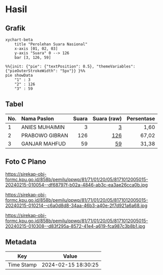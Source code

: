 # Hasil

## Grafik

```mermaid
xychart-beta
    title "Perolehan Suara Nasional"
    x-axis [01, 02, 03]
    y-axis "Suara" 0 --> 126
    bar [3, 126, 59]
```

```mermaid
%%{init: {"pie": {"textPosition": 0.5}, "themeVariables": {"pieOuterStrokeWidth": "5px"}} }%%
pie showData
    "1" : 3
    "2" : 126
    "3" : 59
```

## Tabel

| No. | Nama Paslon    | Suara | Suara (raw) | Persentase |
|:--- |:-------------- | -----:| -----------:| ----------:|
| 1   | ANIES MUHAIMIN | 3     | [3][p-1]    | 1,60       |
| 2   | PRABOWO GIBRAN | 126   | [126][p-2]  | 67,02      |
| 3   | GANJAR MAHFUD  | 59    | [59][p-3]   | 31,38      |


[p-1]: https://github.com/gigit-pemilu/pemilu-2024/blob/main/pilpres/hitung-suara/sub/81-maluku/sub/71-kota-ambon/sub/01-nusaniwe/sub/2005-urimessing/sub/015-tps/sub/paslon-1.txt
[p-2]: https://github.com/gigit-pemilu/pemilu-2024/blob/main/pilpres/hitung-suara/sub/81-maluku/sub/71-kota-ambon/sub/01-nusaniwe/sub/2005-urimessing/sub/015-tps/sub/paslon-2.txt
[p-3]: https://github.com/gigit-pemilu/pemilu-2024/blob/main/pilpres/hitung-suara/sub/81-maluku/sub/71-kota-ambon/sub/01-nusaniwe/sub/2005-urimessing/sub/015-tps/sub/paslon-3.txt

## Foto C Plano

https://sirekap-obj-formc.kpu.go.id/858b/pemilu/ppwp/81/71/01/20/05/8171012005015-20240215-010054--df68797f-b02a-4846-ab3c-ea3ae26cca0b.jpg

https://sirekap-obj-formc.kpu.go.id/858b/pemilu/ppwp/81/71/01/20/05/8171012005015-20240215-010214--c6a0d8d8-34aa-46b3-a40e-2f7d921a6a68.jpg

https://sirekap-obj-formc.kpu.go.id/858b/pemilu/ppwp/81/71/01/20/05/8171012005015-20240215-010308--d83f295a-8572-41e4-a619-fca987c3b8b1.jpg


## Metadata

| Key        | Value               |
| ---------- | ------------------- |
| Time Stamp | 2024-02-15 18:30:25 |



